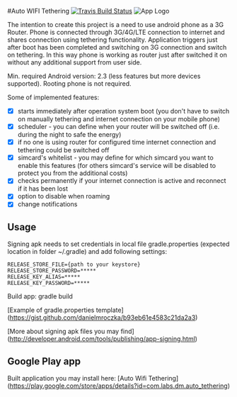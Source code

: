 #Auto WIFI Tethering [![Travis Build Status](https://travis-ci.org/danielmroczka/auto-tethering.png?branch=master)](https://travis-ci.org/danielmroczka/auto-tethering)
![App Logo](https://lh3.googleusercontent.com/GwGTGX5OuwMvOlg10Vemwk6x_Pd8EKsbpy-x9pV-t-EI29FCdFXzUH5PV64b2HRVtNCh=h80) 

The intention to create this project is a need to use android phone as a 3G Router. 
Phone is connected through 3G/4G/LTE connection to internet and shares connection using tethering functionality. 
Application triggers just after boot has been completed and switching on 3G connection and switch on tethering.
In this way phone is working as router just after switched it on without any additional support from user side.

Min. required Android version: 2.3 (less features but more devices supported). Rooting phone is not required.

Some of implemented features:
- [x] starts immediately after operation system boot (you don't have to switch on manually tethering and internet connection on your mobile phone)
- [x] scheduler - you can define when your router will be switched off (i.e. during the night to safe the energy)
- [x] if no one is using router for configured time internet connection and tethering could be switched off
- [x] simcard's whitelist - you may define for which simcard you want to enable this features (for others simcard's service will be disabled to protect you from the additional costs)
- [x] checks permanently if your internet connection is active and reconnect if it has been lost
- [x] option to disable when roaming 
- [x] change notifications

## Usage
Signing apk needs to set credentials in local file gradle.properties (expected location in folder ~/.gradle) and add following settings:
```
RELEASE_STORE_FILE={path to your keystore}
RELEASE_STORE_PASSWORD=*****
RELEASE_KEY_ALIAS=*****
RELEASE_KEY_PASSWORD=*****
```
Build app: gradle build

[Example of gradle.properties template] (https://gist.github.com/danielmroczka/b93eb61e4583c21da2a3)

[More about signing apk files you may find] (http://developer.android.com/tools/publishing/app-signing.html)

## Google Play app
Built application you may install here: [Auto Wifi Tethering] (https://play.google.com/store/apps/details?id=com.labs.dm.auto_tethering)
